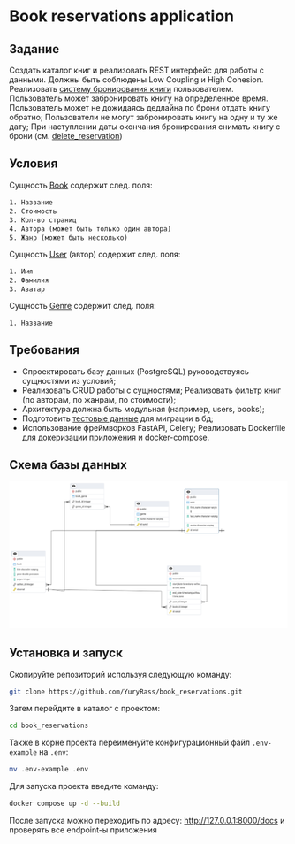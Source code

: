 # Book reservations application

## Задание
Создать каталог книг и реализовать REST интерфейс для работы с данными. Должны быть соблюдены Low Coupling и High Cohesion. Реализовать [систему бронирования книги](app/reservation/service.py) пользователем. Пользователь может забронировать книгу на определенное время. Пользователь может не дожидаясь дедлайна по брони отдать книгу обратно; Пользователи не могут забронировать книгу на одну и ту же дату; При наступлении даты окончания бронирования снимать книгу с брони (см. [delete_reservation](app/tasks/tasks.py))
## Условия

Сущность [Book](app/book/model.py) содержит след. поля:

	1. Название
	2. Стоимость
	3. Кол-во страниц
	4. Автора (может быть только один автора)
	5. Жанр (может быть несколько)
Сущность [User](app/user/model.py) (автор) содержит след. поля:

	1. Имя
	2. Фамилия
	3. Аватар

Сущность  [Genre](app/genre/model.py) содержит след. поля:

	1. Название

## Требования

- Спроектировать базу данных (PostgreSQL) руководствуясь сущностями из условий;
- Реализовать CRUD работы с сущностями;
Реализовать фильтр книг (по авторам, по жанрам, по стоимости);
- Архитектура должна быть модульная (например, users, books);
- Подготовить [тестовые данные](app/migrations/versions/a556df013cca_add_test_data.py) для миграции в бд;
- Использование фреймворков FastAPI, Celery;
Реализовать Dockerfile для докеризации приложения и docker-compose.


## Схема базы данных
![](./readme_images/db.png)


## Установка и запуск

Скопируйте репозиторий используя следующую команду:

```bash
git clone https://github.com/YuryRass/book_reservations.git
```

Затем перейдите в каталог с проектом:

```bash
cd book_reservations
```

Также в корне проекта переименуйте конфигурационный файл `.env-example` на `.env`:

```bash
mv .env-example .env
```

Для запуска проекта введите команду:


```bash
docker compose up -d --build
```

После запуска можно переходить по адресу: http://127.0.0.1:8000/docs и проверять все endpoint-ы приложения
